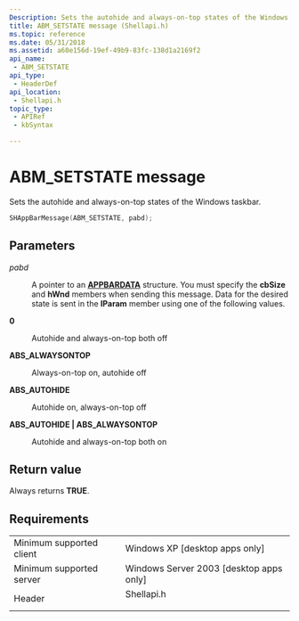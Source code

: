 ```yaml
---
Description: Sets the autohide and always-on-top states of the Windows taskbar.
title: ABM_SETSTATE message (Shellapi.h)
ms.topic: reference
ms.date: 05/31/2018
ms.assetid: a60e156d-19ef-49b9-83fc-138d1a2169f2
api_name: 
 - ABM_SETSTATE
api_type: 
 - HeaderDef
api_location: 
 - Shellapi.h
topic_type: 
 - APIRef
 - kbSyntax

---
```


# ABM\_SETSTATE message

Sets the autohide and always-on-top states of the Windows taskbar.


```C++
SHAppBarMessage(ABM_SETSTATE, pabd); 
```



## Parameters

<dl> <dt>

*pabd* 
</dt> <dd>

A pointer to an [**APPBARDATA**](/windows/desktop/api/Shellapi/ns-shellapi-appbardata) structure. You must specify the **cbSize** and **hWnd** members when sending this message. Data for the desired state is sent in the **lParam** member using one of the following values.

<dt>

<span id="0"></span>

<span id="0"></span>**0**


</dt> <dd>

Autohide and always-on-top both off

</dd> <dt>

<span id="ABS_ALWAYSONTOP"></span><span id="abs_alwaysontop"></span>

<span id="ABS_ALWAYSONTOP"></span><span id="abs_alwaysontop"></span>**ABS\_ALWAYSONTOP**


</dt> <dd>

Always-on-top on, autohide off

</dd> <dt>

<span id="ABS_AUTOHIDE"></span><span id="abs_autohide"></span>

<span id="ABS_AUTOHIDE"></span><span id="abs_autohide"></span>**ABS\_AUTOHIDE**


</dt> <dd>

Autohide on, always-on-top off

</dd> <dt>

<span id="ABS_AUTOHIDE___ABS_ALWAYSONTOP"></span><span id="abs_autohide___abs_alwaysontop"></span>

<span id="ABS_AUTOHIDE___ABS_ALWAYSONTOP"></span><span id="abs_autohide___abs_alwaysontop"></span>**ABS\_AUTOHIDE \| ABS\_ALWAYSONTOP**


</dt> <dd>

Autohide and always-on-top both on

</dd> </dl> </dd> </dl>

## Return value

Always returns **TRUE**.

## Requirements



|                                     |                                                                                       |
|-------------------------------------|---------------------------------------------------------------------------------------|
| Minimum supported client<br/> | Windows XP \[desktop apps only\]<br/>                                           |
| Minimum supported server<br/> | Windows Server 2003 \[desktop apps only\]<br/>                                  |
| Header<br/>                   | <dl> <dt>Shellapi.h</dt> </dl> |



 

 





